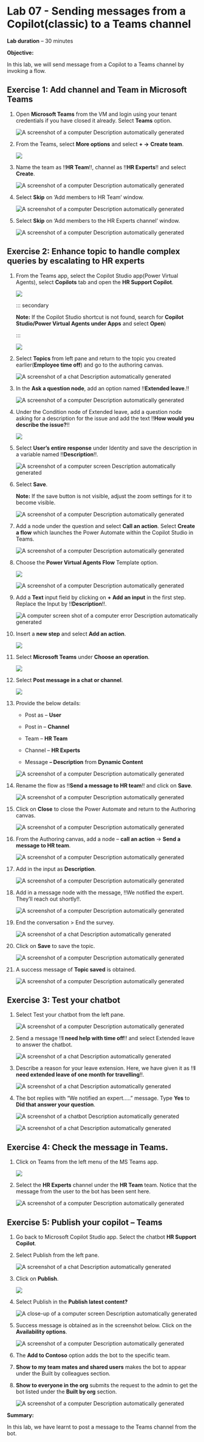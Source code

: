 # **Lab 07 - Sending messages from a Copilot(classic) to a Teams channel**

**Lab duration** – 30 minutes

**Objective:**

In this lab, we will send message from a Copilot to a Teams channel by
invoking a flow.

## **Exercise 1: Add channel and Team in Microsoft Teams**

1.  Open **Microsoft Teams** from the VM and login using your tenant
    credentials if you have closed it already. Select **Teams** option.

    ![A screenshot of a computer Description automatically
generated](./media/image1.png)

2.  From the Teams, select **More options** and select **+ -\>** **Create team**.

    ![](./media/image41.png)

3.  Name the team as !!**HR Team**!!, channel as !!**HR Experts**!!
    and select **Create**.

    ![A screenshot of a computer Description automatically
generated](./media/image3.png)

4.  Select **Skip** on ‘Add members to HR Team’ window.

    ![A screenshot of a computer Description automatically
generated](./media/image4.png)

5.  Select **Skip** on ‘Add members to the HR Experts channel’ window.

    ![A screenshot of a computer Description automatically
generated](./media/image5.png)

## **Exercise 2: Enhance topic to handle complex queries by escalating to HR experts**

1.  From the Teams app, select the Copilot Studio app(Power Virtual
    Agents), select **Copilots** tab and open the **HR Support
    Copilot**.

    ![](./media/image6.png)

    ::: secondary
    
    **Note:** If the Copilot Studio shortcut is not found, search for **Copilot Studio/Power Virtual Agents under Apps** and select **Open**)

    :::

    ![](./media/image7.png)

2.  Select **Topics** from left pane and return to the topic you created
    earlier(**Employee time off**) and go to the authoring canvas.

    ![A screenshot of a chat Description automatically generated](./media/image8.png)

3.  In the **Ask a question node**, add an option named !!**Extended leave**.!!

    ![A screenshot of a computer Description automatically generated](./media/image9.png)

4.  Under the Condition node of Extended leave, add a question node
    asking for a description for the issue and add the text !!**How would you describe the issue?**!!

    ![](./media/image10.png)

5.  Select **User’s entire response** under Identity and save the
    description in a variable named !!**Description**!!.

    ![A screenshot of a computer screen Description automatically generated](./media/image11.png)

6.  Select **Save**.

    **Note:** If the save button is not visible, adjust the zoom settings for it to become visible. 

    ![A screenshot of a computer Description automatically generated](./media/image12.png)

7.  Add a node under the question and select **Call an action**. Select
    **Create a flow** which launches the Power Automate within the
    Copilot Studio in Teams.

    ![A screenshot of a computer Description automatically generated](./media/image13.png)

8.  Choose the **Power Virtual Agents Flow** Template option.

    ![](./media/image14.png)

    ![A screenshot of a computer Description automatically generated](./media/image15.png)

9.  Add a **Text** input field by clicking on **+ Add an input** in the
    first step. Replace the Input by !!**Description**!!.

    ![A computer screen shot of a computer error Description automatically generated](./media/image16.png)

10. Insert a **new step** and select **Add an action**.

    ![](./media/image17.png)

11. Select **Microsoft Teams** under **Choose an operation**.

    ![](./media/image18.png)

12. Select **Post message in a chat or channel**.

    ![](./media/image19.png)

13. Provide the below details:

    - Post as – **User**
    
    - Post in – **Channel**
    
    - Team – **HR Team**
    
    - Channel – **HR Experts**
    
    - Message **– Description** from **Dynamic Content**

    ![A screenshot of a computer Description automatically generated](./media/image20.png)

14. Rename the flow as !!**Send a message to HR team**!! and click on
    **Save**.

    ![A screenshot of a computer Description automatically generated](./media/image21.png)

15. Click on **Close** to close the Power Automate and return to the
    Authoring canvas.

    ![A screenshot of a computer Description automatically generated](./media/image22.png)

16. From the Authoring canvas, add a node – **call an action** -\> **Send a message to HR team**.

    ![A screenshot of a computer Description automatically generated](./media/image23.png)

17. Add in the input as **Description**.

    ![A screenshot of a computer Description automatically generated](./media/image24.png)

18. Add in a message node with the message, !!We notified the expert. They’ll reach out shortly!!.

    ![A screenshot of a computer Description automatically generated](./media/image25.png)

20. End the conversation \> End the survey.

    ![A screenshot of a chat Description automatically generated](./media/image26.png)

21. Click on **Save** to save the topic.

    ![A screenshot of a computer Description automatically generated](./media/image27.png)

22. A success message of **Topic saved** is obtained.

    ![A screenshot of a computer Description automatically generated](./media/image28.png)

## **Exercise 3: Test your chatbot**

1.  Select Test your chatbot from the left pane.

    ![A screenshot of a computer Description automatically generated](./media/image29.png)

2.  Send a message !!**I need help with time off**!! and select
    Extended leave to answer the chatbot.

    ![A screenshot of a chat Description automatically generated](./media/image30.png)

3.  Describe a reason for your leave extension. Here, we have given it
    as !!**I need extended leave of one month for travelling**!!.

    ![A screenshot of a chat Description automatically generated](./media/image31.png)

4.  The bot replies with “We notified an expert…..” message. Type **Yes** to **Did that answer your question**.

    ![A screenshot of a chatbot Description automatically generated](./media/image32.png)

    ![A screenshot of a chat Description automatically generated](./media/image33.png)

## **Exercise 4: Check the message in Teams.**

1.  Click on Teams from the left menu of the MS Teams app.

    ![](./media/image34.png)

2.  Select the **HR Experts** channel under the **HR Team** team. Notice
    that the message from the user to the bot has been sent here.

    ![A screenshot of a computer Description automatically generated](./media/image35.png)

## **Exercise 5: Publish your copilot – Teams**

1.  Go back to Microsoft Copilot Studio app. Select the chatbot **HR
    Support Copilot**.

2.  Select Publish from the left pane.

    ![A screenshot of a chat Description automatically generated](./media/image36.png)

3.  Click on **Publish**.

    ![](./media/image37.png)

4.  Select Publish in the **Publish latest content?**

    ![A close-up of a computer screen Description automatically generated](./media/image38.png)

5.  Success message is obtained as in the screenshot below. Click on the
    **Availability options**.

    ![A screenshot of a computer Description automatically generated](./media/image39.png)

6.  The **Add to Contoso** option adds the bot to the specific team.

7.  **Show to my team mates and shared users** makes the bot to appear
    under the Built by colleagues section.

8.  **Show to everyone in the org** submits the request to the admin to
    get the bot listed under the **Built by org** section.

    ![A screenshot of a computer Description automatically generated](./media/image40.png)

**Summary:**

In this lab, we have learnt to post a message to the Teams channel from
the bot.
